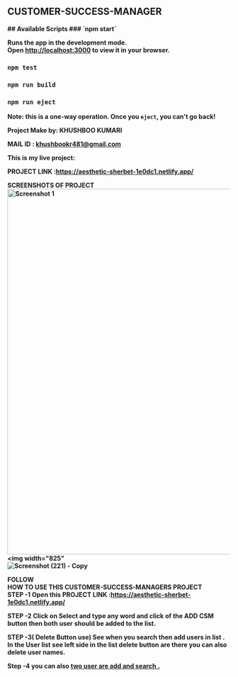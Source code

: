 <h2><b>CUSTOMER-SUCCESS-MANAGER<b></h2>
## Available Scripts
### `npm start`

Runs the app in the development mode.\
Open [http://localhost:3000](http://localhost:3000) to view it in your browser.
### `npm test`
### `npm run build`

### `npm run eject`

**Note: this is a one-way operation. Once you `eject`, you can't go back!**

Project Make by: KHUSHBOO KUMARI

MAIL ID : khushbookr481@gmail.com

This is my live project:

PROJECT LINK :https://aesthetic-sherbet-1e0dc1.netlify.app/
  
 

SCREENSHOTS OF PROJECT
<img width="825" alt="Screenshot 1" src="https://user-images.githubusercontent.com/63450932/169579532-36ebc93c-ba96-4bb3-8eb7-454c7b6ce9e8.png">
<img width="825"
  <br>
  ![Screenshot (221) - Copy](https://user-images.githubusercontent.com/63450932/169588494-2c5513bc-8fe6-4741-af0c-2565fe7cca3a.png)

  

  FOLLOW
  <br>
  <b>HOW TO USE THIS CUSTOMER-SUCCESS-MANAGERS PROJECT </b>
<br>
STEP -1 Open this PROJECT LINK :https://aesthetic-sherbet-1e0dc1.netlify.app/
  
STEP -2 Click on Select and type any word  and click of the ADD CSM button then both user should be added to the list.
  
STEP -3( Delete Button use) See when you search then add users in list . In the User list see left side in the list delete button are there you can also delete user names.
  
Step -4 you can also <u>two user are add and search<u> . 







